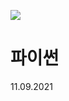 
![](https://github.com/YeJin-An/YeJin-An/raw/main/assets/jae-park-7GX5aICb5i4-unsplash.jpg)

# 파이썬
11.09.2021